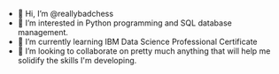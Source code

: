 - 👋 Hi, I’m @reallybadchess
- 👀 I’m interested in Python programming and SQL database management.
- 🌱 I’m currently learning IBM Data Science Professional Certificate
- 💞️ I’m looking to collaborate on pretty much anything that will help me solidify the skills I'm developing.


<!---
reallybadchess/reallybadchess is a ✨ special ✨ repository because its `README.md` (this file) appears on your GitHub profile.

You can click the Preview link to take a look at your changes.
--->
